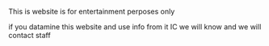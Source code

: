 This is website is for entertainment perposes only 

if you datamine this website and use info from it IC we will know and we will contact staff 
